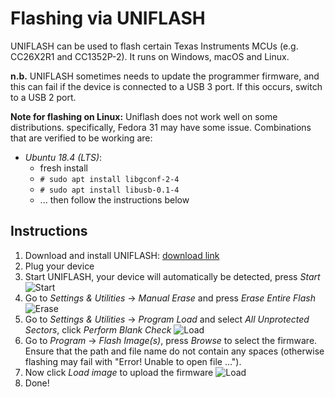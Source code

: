# Flashing via UNIFLASH

UNIFLASH can be used to flash certain Texas Instruments MCUs (e.g. CC26X2R1 and CC1352P-2). It runs on Windows, macOS and Linux.

**n.b.** UNIFLASH sometimes needs to update the programmer firmware, and this can fail if the device is connected to a USB 3 port. If this occurs, switch to a USB 2 port.

**Note for flashing on Linux:** Uniflash does not work well on some distributions. specifically, Fedora 31 may have some issue. Combinations that are verified to be working are:
- *Ubuntu 18.4 (LTS)*:
  - fresh install
  - ```# sudo apt install libgconf-2-4```
  - ```# sudo apt install libusb-0.1-4```
  - ... then follow the instructions below

## Instructions

1. Download and install UNIFLASH: [download link](http://www.ti.com/tool/download/UNIFLASH)
2. Plug your device
3. Start UNIFLASH, your device will automatically be detected, press *Start*
![Start](../images/uniflash/start.png)
4. Go to *Settings & Utilities* -> *Manual Erase* and press *Erase Entire Flash*
![Erase](../images/uniflash/erase.png)
5. Go to *Settings & Utilities* -> *Program Load* and select *All Unprotected Sectors*, click *Perform Blank Check*
![Load](../images/uniflash/sectors.png)
6. Go to *Program* -> *Flash Image(s)*, press *Browse* to select the firmware. Ensure that the path and file name do not contain any spaces (otherwise flashing may fail with "Error! Unable to open file ...").
7. Now click *Load image* to upload the firmware
![Load](../images/uniflash/load.png)
8. Done!
